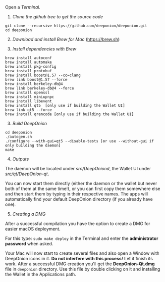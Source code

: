 Open a *Terminal*.

1.  *Clone the github tree to get the source code*

```
git clone --recursive https://github.com/deeponion/deeponion.git
cd deeponion
```

2.  *Download and install Brew for Mac* (https://brew.sh)

3.  *Install dependencies with Brew*

```
brew install autoconf
brew install automake
brew install pkg-config
brew install protobuf
brew install boost@1.57 --cc=clang 
brew link boost@1.57 --force
brew install berkeley-db@4 
brew link berkeley-db@4 --force
brew install openssl 
brew install miniupnpc
brew install libevent
brew install qt5  [only use if building the Wallet UI]
brew link qt5 --force
brew install qrencode [only use if building the Wallet UI]
```
3.  *Build DeepOnion*

```
cd deeponion
./autogen.sh
./configure --with-gui=qt5 --disable-tests [or use --without-gui if only building the daemon]
make
```

4. *Outputs*

The daemon will be located under *src/DeepOniond*, the Wallet UI under *src/qt/DeepOnion-qt*.

You can now start them directly (either the daemon or the wallet but never both of them at the same time!), or you can first copy them somewhere else and then start them by typing in their respective names. The apps will automatically find your default DeepOnion directory (if you already have one).

5. *Creating a DMG*

After a successful compilation you have the option to create a DMG for easier macOS deployment. 

For this type: `sudo make deploy` in the Terminal and enter the **administrator password** when asked. 

Your Mac will now start to create several files and also open a Window with DeepOnion icons in it. **Do not interfere with this process!** Let it finish its work. After a successful DMG creation you'll get the **DeepOnion-Qt.dmg** file in `deeponion` directory. Use this file by double clicking on it and installing the Wallet in the Applications path.
